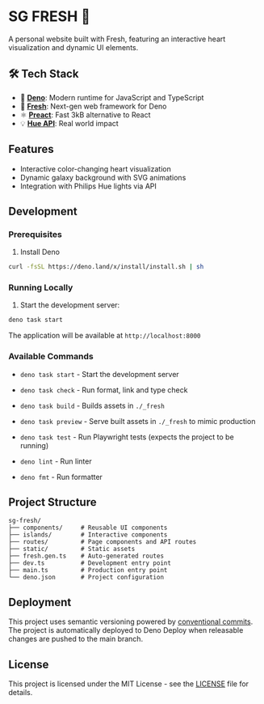 # SG FRESH 💚

A personal website built with Fresh, featuring an interactive heart
visualization and dynamic UI elements.

## 🛠️ Tech Stack

- 🦕 **[Deno](https://deno.com/)**: Modern runtime for JavaScript and TypeScript
- 🍋 **[Fresh](https://fresh.deno.dev/)**: Next-gen web framework for Deno
- ⚛️ **[Preact](https://preactjs.com/)**: Fast 3kB alternative to React
- 💡 **[Hue API](https://developers.meethue.com)**: Real world impact

## Features

- Interactive color-changing heart visualization
- Dynamic galaxy background with SVG animations
- Integration with Philips Hue lights via API

## Development

### Prerequisites

1. Install Deno

```sh
curl -fsSL https://deno.land/x/install/install.sh | sh
```

### Running Locally

1. Start the development server:

```sh
deno task start
```

The application will be available at `http://localhost:8000`

### Available Commands

- `deno task start` - Start the development server
- `deno task check` - Run format, link and type check
- `deno task build` - Builds assets in `./_fresh`
- `deno task preview` - Serve built assets in `./_fresh` to mimic production
- `deno task test` - Run Playwright tests (expects the project to be running)

- `deno lint` - Run linter
- `deno fmt` - Run formatter

## Project Structure

```
sg-fresh/
├── components/     # Reusable UI components
├── islands/        # Interactive components
├── routes/         # Page components and API routes
├── static/         # Static assets
├── fresh.gen.ts    # Auto-generated routes
├── dev.ts          # Development entry point
├── main.ts         # Production entry point
└── deno.json       # Project configuration
```

## Deployment

This project uses semantic versioning powered by
[conventional commits](https://www.conventionalcommits.org/). The project is
automatically deployed to Deno Deploy when releasable changes are pushed to the
main branch.

## License

This project is licensed under the MIT License - see the [LICENSE](LICENSE) file
for details.
